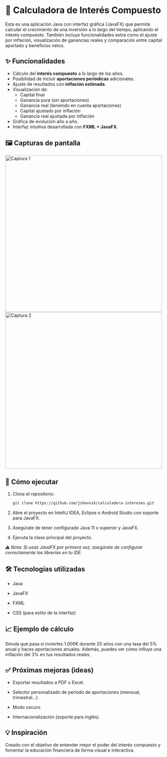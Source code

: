 # 🧮 Calculadora de Interés Compuesto

Esta es una aplicación Java con interfaz gráfica (JavaFX) que permite calcular el crecimiento de una inversión a lo largo del tiempo, aplicando el interés compuesto. También incluye funcionalidades extra como el ajuste por inflación, visualización de ganancias reales y comparación entre capital aportado y beneficios netos.

## ✨ Funcionalidades

- Cálculo del **interés compuesto** a lo largo de los años.
- Posibilidad de incluir **aportaciones periódicas** adicionales.
- Ajuste de resultados con **inflación estimada**.
- Visualización de:
  - Capital final
  - Ganancia pura (sin aportaciones)
  - Ganancia real (teniendo en cuenta aportaciones)
  - Capital ajustado por inflación
  - Ganancia real ajustada por inflación
- Gráfica de evolución año a año.
- Interfaz intuitiva desarrollada con **FXML + JavaFX**.

## 🖼️ Capturas de pantalla

<img src="https://github.com/user-attachments/assets/ca1dd172-2032-47a5-a96e-727de9896c8c" width="500" alt="Captura 1">
<img src="https://github.com/user-attachments/assets/b9d83f86-651f-4d6f-bb71-f4f02e574279" width="500" alt="Captura 2">



## 🚀 Cómo ejecutar

1. Clona el repositorio:
   ```bash
   git clone https://github.com/jshevvik/calculadora-intereses.git


2. Abre el proyecto en IntelliJ IDEA, Eclipse o Android Studio con soporte para JavaFX.

3. Asegúrate de tener configurado Java 11 o superior y JavaFX.

4. Ejecuta la clase principal del proyecto.

*⚠️ Nota: Si usas JavaFX por primera vez, asegúrate de configurar correctamente las librerías en tu IDE.*

## 🛠️ Tecnologías utilizadas
- Java

- JavaFX

- FXML

- CSS (para estilo de la interfaz)

## 📈 Ejemplo de cálculo
Simula qué pasa si inviertes 1.000€ durante 20 años con una tasa del 5% anual y haces aportaciones anuales. Además, puedes ver cómo influye una inflación del 3% en tus resultados reales.

## ✅ Próximas mejoras (ideas)
-  Exportar resultados a PDF o Excel.

-  Selector personalizado de periodo de aportaciones (mensual, trimestral...).

-  Modo oscuro.

-  Internacionalización (soporte para inglés).

## 💡 Inspiración
Creado con el objetivo de entender mejor el poder del interés compuesto y fomentar la educación financiera de forma visual e interactiva.
